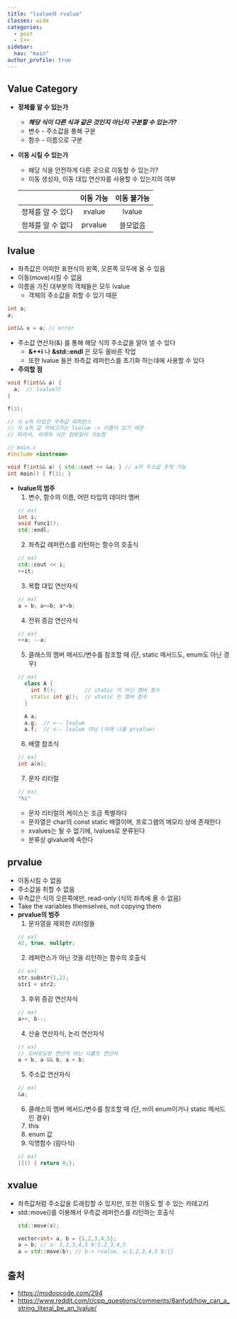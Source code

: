 ```yaml
---
title: "lvalue와 rvalue"
classes: wide
categories: 
  - post
  - C++
sidebar:
  nav: "main"
author_profile: true
---
```


## Value Category
* **정체를 알 수 있는가**
  * ***해당 식이 다른 식과 같은 것인지 아닌지 구분할 수 있는가?***
  * 변수 - 주소값을 통해 구분
  * 함수 - 이름으로 구분
* **이동 시킬 수 있는가**
  * 해당 식을 안전하게 다른 곳으로 이동할 수 있는가?
  * 이동 생성자, 이동 대입 연산자를 사용할 수 있는지의 여부

  ||이동 가능|이동 불가능|
  |---:|:---:|:---:|
  |정체를 알 수 있다|xvalue|lvalue|
  |정체를 알 수 없다|prvalue|쓸모없음|

## lvalue
* 좌측값은 어떠한 표현식의 왼쪽, 오른쪽 모두에 올 수 있음
* 이동(move)시킬 수 없음
* 이름을 가진 대부분의 객체들은 모두 lvalue
  * 객체의 주소값을 취할 수 있기 때문

```c++
int a;
a;

int&& x = a; // error
```
* 주소값 연산자(&) 를 통해 해당 식의 주소값을 알아 낼 수 있다
    * **&++i** 나 **&std::endl** 은 모두 올바른 작업
    * 또한 lvalue 들은 좌측값 레퍼런스를 초기화 하는데에 사용할 수 있다
* **주의할 점**

```c++
void f(int&& a) {
  a;  // lvalue다
}

f(3);

// 식 a의 타입은 우측값 레퍼런스
// 식 a의 값 카테고리는 lvalue -> 이름이 있기 때문
// 따라서, 아래의 식은 컴파일이 가능함

// main.c
#include <iostream>

void f(int&& a) { std::cout << &a; } // a의 주소값 추적 가능
int main() { f(3); }
```

* **lvalue의 범주**
  1. 변수, 함수의 이름, 어떤 타입의 데이터 멤버
    ```c++
    // ex)
    int i;
    void func1();
    std::endl;
    ```
  2. 좌측값 레퍼런스를 리턴하는 함수의 호출식
    ```c++
    // ex)
    std::cout << i;
    ++it;
    ```
  3. 복합 대입 연산자식
    ```c++
    // ex)
    a = b; a+=b; a*=b;
    ```
  4. 전위 증감 연산자식
    ```c++
    // ex)
    ++a; --a;
    ```
  5. 클래스의 멤버 메서드/변수를 참조할 때 (단, static 메서드도, enum도 아닌 경우)  
    ```c++
    // ex)
      class A {
        int f();         // static 이 아닌 멤버 함수
        static int g();  // static 인 멤버 함수
      }

      A a;
      a.g;  // <-- lvalue
      a.f;  // <-- lvalue 아님 (아래 나올 prvalue)
    ```
  6. 배열 참조식
    ```c++
    // ex)
    int a[n];
    ```
  7. 문자 리터럴
    ```c++
    // ex)
    "hi"
    ```
    * 문자 리터럴의 케이스는 조금 특별하다
    * 문자열은 char의 const static 배열이며, 프로그램의 메모리 상에 존재한다
    * xvalues는 될 수 없기에, lvalues로 분류된다
    * 분류상 glvalue에 속한다

## prvalue
* 이동시킬 수 없음
* 주소값을 취할 수 없음
* 우측값은 식의 오른쪽에만, read-only (식의 좌측에 올 수 없음)
* Take the variables themselves, not copying them
* **prvalue의 범주**
  1. 문자열을 제외한 리터럴들
    ```c++
    // ex)
    42, true, nullptr;
    ```  
  2. 레퍼런스가 아닌 것을 리턴하는 함수의 호출식
    ```c++
    // ex)
    str.substr(1,2);
    str1 + str2;
    ```  
  3. 후위 증감 연산자식
    ```c++
    // ex)
    a++, b--;
    ```  
  4. 산술 연산자식, 논리 연산자식
    ```c++
    // ex)
    // 오버로딩된 연산자 아닌 디폴트 연산자
    a + b, a && b, a < b;
    ```  
  5. 주소값 연산자식
    ```c++
    // ex)
    &a;
    ```  
  6. 클래스의 멤버 메서드/변수를 참조할 때 (단, m이 enum이거나 static 메서드인 경우)
  7. this
  8. enum 값
  9. 익명함수 (람다식)
    ```c++
    // ex)
    []() { return 0;};
    ```

## xvalue
* 좌측값처럼 주소값을 트래킹할 수 있지만, 또한 이동도 할 수 있는 카테고리
* std::move()를 이용해서 우측값 레퍼런스를 리턴하는 호출식
  ```c++
  std::move(x);

  vector<int> a, b = {1,2,3,4,5};
  a = b; // a: 1,2,3,4,5 b:1,2,3,4,5
  a = std::move(b); // b-> rvalue, a:1,2,3,4,5 b:{}
  ```

## 출처
* <https://modoocode.com/294>
* <https://www.reddit.com/r/cpp_questions/comments/8anfud/how_can_a_string_literal_be_an_lvalue/>
